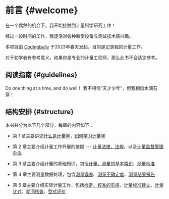 # 前言 {#welcome}
在一个偶然的机会下，我开始接触到计量科学研究工作！  

经过一段时间的工作，我逐渐对各种新型设备与测试技术感兴趣。 

本项目由 [Codingbully](https://www.goujianing.ml) 于2023年春天发起，目的是记录我的计量工作。


对于初学者有参考意义，如果你是专业的计量工程师，那么此书不合适您参考。


## 阅读指南 {#guidelines}

Do one thing at a time, and do well！
我不相信“天才少年”，但我相信水滴石穿！

## 结构安排 {#structure}

本书共分为以下几个部分，每章的内容如下：

- 第 1 章主要讲述[什么是计量学](Ch01/index.md)，[如何学习计量学](Ch01/How_to_learn_metrology.md)  

- 第 2 章主要介绍计量工作开展的依据 --- [计量法律、法规](Ch02/Law_of_metrology/)，以及[计量监督管理办法](http://127.0.0.1:8000/Ch02/Metrology_specification/)

- 第 3 章主要介绍计量的基础知识，包括[计量、测量的基本常识](Ch03/Basic_of_metrology/)、[测量标准](Ch03/Measurement_standard/)

- 第 4 章主要测量数据处理，包含[测量误差](Ch04/measurement_error/)、[测量不确定度](Ch04/measurement_uncertainty/)、[测量结果报告](Ch04/measurement_results/)

- 第 5 章主要介绍实际计量工作，包括[检定、校准的实施](Ch05/verification_calibration/)、[计量标准建立](Ch05/standard_creation/)、[计量比对](Ch05/metrology_comparison/)、[期间核查](Ch05/period_checking/)、[型式评价](Ch05/type_review/)

  

